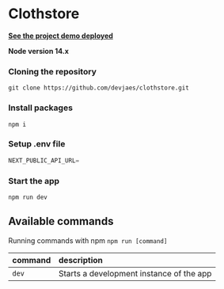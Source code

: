 # Clothstore

**[See the project demo deployed](https://clothstore-zeta.vercel.app/)**

**Node version 14.x**

### Cloning the repository

```shell
git clone https://github.com/devjaes/clothstore.git
```

### Install packages

```shell
npm i
```

### Setup .env file


```js
NEXT_PUBLIC_API_URL=
```


### Start the app

```shell
npm run dev
```

## Available commands

Running commands with npm `npm run [command]`

| command         | description                              |
| :-------------- | :--------------------------------------- |
| `dev`           | Starts a development instance of the app |


